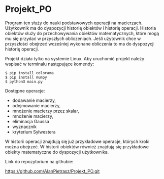 # Projekt_PO

Program ten służy do nauki podstawowych operacji na macierzach. Użytkownik ma do dyspozycji historię obiektów i historię operacji. Historia obiektów służy do przechowywania obiektów matematycznych, które mogą mu się przydać w przyszłych obliczeniach. Jeśli użytownik chce w przyszłości obejrzeć wcześniej wykonane obliczenia to ma do dyspozycji historię operacji.

Projekt działa tylko na systemie Linux.
Aby uruchomić projekt należy wspisać w terminalu następujące komendy:
```
$ pip install colorama
$ pip install numpy
$ python3 main.py
```

Dostępne operacje: 
* dodawanie macierzy, 
* odejmowanie macierzy, 
* mnożenie macierzy przez skalar, 
* mnożenie macierzy,
* eliminacja Gaussa
* wyznacznik
* kryterium Sylwestera

W historii operacji znajdują się już przykładowe operacje, których kroki można obejrzeć. W historii obiektów również znajdują się przykładowe obiekty matematyczne do dyspozycji użytkownika.

Link do repozytorium na githubie:

https://github.com/AlanPietrasz/Projekt_PO.git